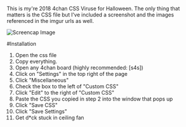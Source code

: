 This is my're 2018 4chan CSS Viruse for Halloween. The only thing that matters is the CSS file but I've included a screenshot and the images referenced in the imgur urls as well.

![Screencap Image](https://i.imgur.com/8cxNKyG.png)

#Installation
1. Open the css file
2. Copy everything.
3. Open any 4chan board (highly recommended: [s4s])
4. Click on "Settings" in the top right of the page
5. Click "Miscellaneous"
6. Check the box to the left of "Custom CSS"
7. Click "Edit" to the right of "Custom CSS"
8. Paste the CSS you copied in step 2 into the window that pops up
9. Click "Save CSS"
10. Click "Save Settings"
11. Get d\*ck stuck in ceiling fan
